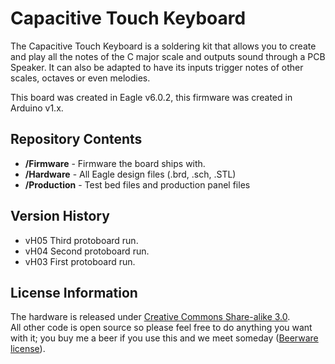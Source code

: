 Capacitive Touch Keyboard
=========================

The Capacitive Touch Keyboard is a soldering kit that allows you to create and play
all the notes of the C major scale and outputs sound through a PCB Speaker. It can 
also be adapted to have its inputs trigger notes of other scales, octaves or even
melodies.

This board was created in Eagle v6.0.2, this firmware was created in Arduino v1.x.

Repository Contents
-------------------

* **/Firmware** - Firmware the board ships with.
* **/Hardware** - All Eagle design files (.brd, .sch, .STL)
* **/Production** - Test bed files and production panel files

Version History
---------------
* vH05 Third protoboard run.
* vH04 Second protoboard run.
* vH03 First protoboard run.

License Information
-------------------
The hardware is released under [Creative Commons Share-alike 3.0](http://creativecommons.org/licenses/by-sa/3.0/).  
All other code is open source so please feel free to do anything you want with it; you buy me a beer if you use this and we meet someday ([Beerware license](http://en.wikipedia.org/wiki/Beerware)).

